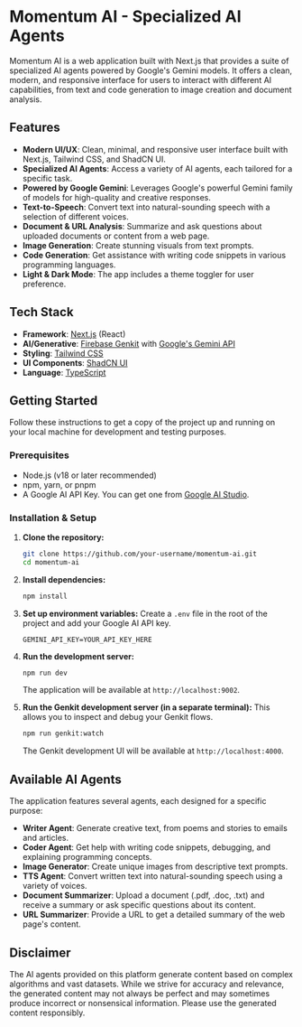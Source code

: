 # Momentum AI - Specialized AI Agents

Momentum AI is a web application built with Next.js that provides a suite of specialized AI agents powered by Google's Gemini models. It offers a clean, modern, and responsive interface for users to interact with different AI capabilities, from text and code generation to image creation and document analysis.

## Features

- **Modern UI/UX**: Clean, minimal, and responsive user interface built with Next.js, Tailwind CSS, and ShadCN UI.
- **Specialized AI Agents**: Access a variety of AI agents, each tailored for a specific task.
- **Powered by Google Gemini**: Leverages Google's powerful Gemini family of models for high-quality and creative responses.
- **Text-to-Speech**: Convert text into natural-sounding speech with a selection of different voices.
- **Document & URL Analysis**: Summarize and ask questions about uploaded documents or content from a web page.
- **Image Generation**: Create stunning visuals from text prompts.
- **Code Generation**: Get assistance with writing code snippets in various programming languages.
- **Light & Dark Mode**: The app includes a theme toggler for user preference.

## Tech Stack

- **Framework**: [Next.js](https://nextjs.org/) (React)
- **AI/Generative**: [Firebase Genkit](https://firebase.google.com/docs/genkit) with [Google's Gemini API](https://ai.google.dev/gemini-api)
- **Styling**: [Tailwind CSS](https://tailwindcss.com/)
- **UI Components**: [ShadCN UI](https://ui.shadcn.com/)
- **Language**: [TypeScript](https://www.typescriptlang.org/)

## Getting Started

Follow these instructions to get a copy of the project up and running on your local machine for development and testing purposes.

### Prerequisites

- Node.js (v18 or later recommended)
- npm, yarn, or pnpm
- A Google AI API Key. You can get one from [Google AI Studio](https://aistudio.google.com/app/apikey).

### Installation & Setup

1.  **Clone the repository:**
    ```bash
    git clone https://github.com/your-username/momentum-ai.git
    cd momentum-ai
    ```

2.  **Install dependencies:**
    ```bash
    npm install
    ```

3.  **Set up environment variables:**
    Create a `.env` file in the root of the project and add your Google AI API key.

    ```env
    GEMINI_API_KEY=YOUR_API_KEY_HERE
    ```

4.  **Run the development server:**
    ```bash
    npm run dev
    ```
    The application will be available at `http://localhost:9002`.

5.  **Run the Genkit development server (in a separate terminal):**
    This allows you to inspect and debug your Genkit flows.
    ```bash
    npm run genkit:watch
    ```
    The Genkit development UI will be available at `http://localhost:4000`.

## Available AI Agents

The application features several agents, each designed for a specific purpose:

- **Writer Agent**: Generate creative text, from poems and stories to emails and articles.
- **Coder Agent**: Get help with writing code snippets, debugging, and explaining programming concepts.
- **Image Generator**: Create unique images from descriptive text prompts.
- **TTS Agent**: Convert written text into natural-sounding speech using a variety of voices.
- **Document Summarizer**: Upload a document (.pdf, .doc, .txt) and receive a summary or ask specific questions about its content.
- **URL Summarizer**: Provide a URL to get a detailed summary of the web page's content.

## Disclaimer

The AI agents provided on this platform generate content based on complex algorithms and vast datasets. While we strive for accuracy and relevance, the generated content may not always be perfect and may sometimes produce incorrect or nonsensical information. Please use the generated content responsibly.

